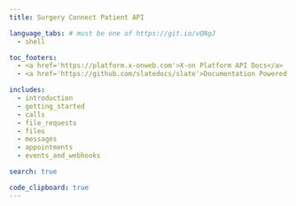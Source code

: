 ```yaml
---
title: Surgery Connect Patient API

language_tabs: # must be one of https://git.io/vQNgJ
  - shell

toc_footers:
  - <a href='https://platform.x-onweb.com'>X-on Platform API Docs</a>
  - <a href='https://github.com/slatedocs/slate'>Documentation Powered by Slate</a>

includes:
  - introduction
  - getting_started
  - calls
  - file_requests
  - files
  - messages
  - appointments
  - events_and_webhooks

search: true

code_clipboard: true
---
```

